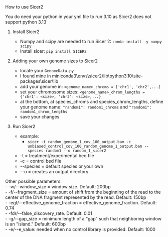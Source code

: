 </h2>How to use Sicer2</h2>

You do need your python in your yml file to run 3.10 as Sicer2 does not support python 3.13


1. Install Sicer2
    - Numpy and scipy are needed to run Sicer 2: `conda install -y numpy scipy`<br>
    - Install sicer: `pip install SICER2`<br>

2. Adding your own genome sizes to Sicer2
    - locate your `GenomeData.py`
    - I found mine in miniconda3\envs\sicer2\lib\python3.10\site-packages\sicer\lib
    - add your genome in: `<genome_name>_chroms = ['chr1', 'chr2',...]`
    - set your chromosome sizes: `<genome_name>_chrom_lengths = {'chr1': <size>, 'chr2': <size>,...}`
    - at the bottom, at species_chroms and species_chrom_lengths, define your genome name: `"random1": random1_chroms` and `"random1": random1_chrom_lengths`
    - save your changes

3. Run Sicer2
    - example:
        - `sicer -t random_genome_1_cov_100_output.bam -c unbiased_control_cov_100_random_genome_1_output.bam --species random1 --o random_1_sicer2`
    - -t = treatment/experimental bed file
    - -c = control bed file
    - --species = default species or your own
    - --o = creates an output directory

Other possible parameters:<br>
    - -w/--window_size = window size. Default: 200bp<br>
    - -f/--fragment_size = amount of shift from the beginning of the read to the center of the DNA fragment represented by the read. Default: 150bp<br>
    - -egf/--effective_genome_fraction = effective_genome_fraction. Default: 0.74<br>
    - -fdr/--false_discovery_rate. Default: 0.01<br>
    - -g/--gap_size = minimum length of a "gap" such that neighboring window is an "island." Default: 600bp<br>
    - -e/--e_value: needed when no control library is provided. Default: 1000<br>
